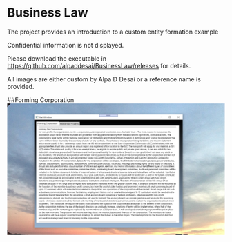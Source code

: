 # Business Law

The project provides an introduction to a custom entity formation example

Confidential information is not displayed.

Please download the executable in https://github.com/alpaddesai/BusinessLaw/releases for details.

All images are either custom by Alpa D Desai or a reference name is provided.

##Forming Corporation
![image](FormingCorporation.png)
